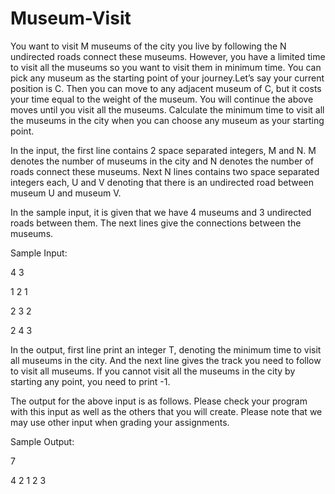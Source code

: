 # Museum-Visit
You want to visit M museums of the city you live by following the N undirected roads connect these museums. However, you have a limited time to visit all the museums so you want to visit them in minimum time. You can pick any museum as the starting point of your journey.Let’s say your current position is C. Then you can move to any adjacent museum of C, but it costs your time equal to the weight of the museum. You will continue the above moves until you visit all the museums. Calculate the minimum time to visit all the museums in the city when you can choose any museum as your starting point.

In the input, the first line contains 2 space separated integers, M and N. M denotes the number of museums in the city and N denotes the number of roads connect these museums. Next N lines contains two space separated integers each, U and V denoting that there is an undirected road between museum U and museum V.

In the sample input, it is given that we have 4 museums and 3 undirected roads between them. The next lines give the connections between the museums.

Sample Input:

4 3

1 2 1

2 3 2

2 4 3

In the output, first line print an integer T, denoting the minimum time to visit all museums in the city. And the next line gives the track you need to follow to visit all museums. If you cannot visit all the museums in the city by starting any point, you need to print -1.

The output for the above input is as follows. Please check your program with this input as well as the others that you will create. Please note that we may use other input when grading your assignments.

Sample Output:

7

4 2 1 2 3
